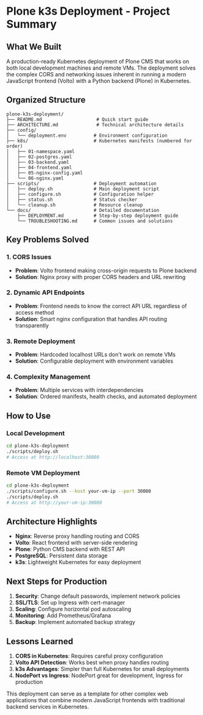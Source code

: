 # Plone k3s Deployment - Project Summary

## What We Built

A production-ready Kubernetes deployment of Plone CMS that works on both local development machines and remote VMs. The deployment solves the complex CORS and networking issues inherent in running a modern JavaScript frontend (Volto) with a Python backend (Plone) in Kubernetes.

## Organized Structure

```
plone-k3s-deployment/
├── README.md                    # Quick start guide
├── ARCHITECTURE.md              # Technical architecture details
├── config/
│   └── deployment.env          # Environment configuration
├── k8s/                        # Kubernetes manifests (numbered for order)
│   ├── 01-namespace.yaml       
│   ├── 02-postgres.yaml        
│   ├── 03-backend.yaml         
│   ├── 04-frontend.yaml        
│   ├── 05-nginx-config.yaml    
│   └── 06-nginx.yaml           
├── scripts/                    # Deployment automation
│   ├── deploy.sh               # Main deployment script
│   ├── configure.sh            # Configuration helper
│   ├── status.sh               # Status checker
│   └── cleanup.sh              # Resource cleanup
└── docs/                       # Detailed documentation
    ├── DEPLOYMENT.md           # Step-by-step deployment guide
    └── TROUBLESHOOTING.md      # Common issues and solutions
```

## Key Problems Solved

### 1. CORS Issues
- **Problem**: Volto frontend making cross-origin requests to Plone backend
- **Solution**: Nginx proxy with proper CORS headers and URL rewriting

### 2. Dynamic API Endpoints
- **Problem**: Frontend needs to know the correct API URL regardless of access method
- **Solution**: Smart nginx configuration that handles API routing transparently

### 3. Remote Deployment
- **Problem**: Hardcoded localhost URLs don't work on remote VMs
- **Solution**: Configurable deployment with environment variables

### 4. Complexity Management
- **Problem**: Multiple services with interdependencies
- **Solution**: Ordered manifests, health checks, and automated deployment

## How to Use

### Local Development
```bash
cd plone-k3s-deployment
./scripts/deploy.sh
# Access at http://localhost:30080
```

### Remote VM Deployment
```bash
cd plone-k3s-deployment
./scripts/configure.sh --host your-vm-ip --port 30080
./scripts/deploy.sh
# Access at http://your-vm-ip:30080
```

## Architecture Highlights

- **Nginx**: Reverse proxy handling routing and CORS
- **Volto**: React frontend with server-side rendering
- **Plone**: Python CMS backend with REST API
- **PostgreSQL**: Persistent data storage
- **k3s**: Lightweight Kubernetes for easy deployment

## Next Steps for Production

1. **Security**: Change default passwords, implement network policies
2. **SSL/TLS**: Set up Ingress with cert-manager
3. **Scaling**: Configure horizontal pod autoscaling
4. **Monitoring**: Add Prometheus/Grafana
5. **Backup**: Implement automated backup strategy

## Lessons Learned

1. **CORS in Kubernetes**: Requires careful proxy configuration
2. **Volto API Detection**: Works best when proxy handles routing
3. **k3s Advantages**: Simpler than full Kubernetes for small deployments
4. **NodePort vs Ingress**: NodePort great for development, Ingress for production

This deployment can serve as a template for other complex web applications that combine modern JavaScript frontends with traditional backend services in Kubernetes.